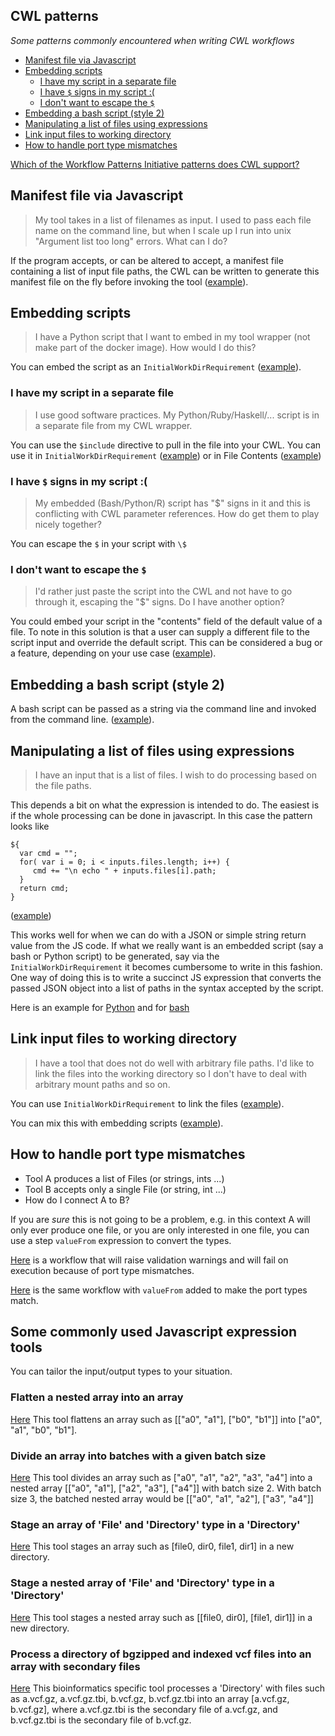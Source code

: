 CWL patterns
------------

_Some patterns commonly encountered when writing CWL workflows_

<!-- TOC -->

- [Manifest file via Javascript](#manifest-file-via-javascript)
- [Embedding scripts](#embedding-scripts)
    - [I have my script in a separate file](#i-have-my-script-in-a-separate-file)
    - [I have `$` signs in my script :(](#i-have--signs-in-my-script-)
    - [I don't want to escape the `$`](#i-dont-want-to-escape-the-)
- [Embedding a bash script (style 2)](#embedding-a-bash-script-style-2)
- [Manipulating a list of files using expressions](#manipulating-a-list-of-files-using-expressions)
- [Link input files to working directory](#link-input-files-to-working-directory)
- [How to handle port type mismatches](#how-to-handle-port-type-mismatches)

<!-- /TOC -->

[Which of the Workflow Patterns Initiative patterns does CWL support?](workflow_patterns_initiative/README.md)

## Manifest file via Javascript
> My tool takes in a list of filenames as input. I used to pass each file name
> on the command line, but when I scale up I run into unix  "Argument list too
> long"  errors. What can I do?

If the program accepts, or can be altered to accept, a manifest file containing
a list of input file paths, the CWL can be written to generate this manifest
file on the fly before invoking the tool ([example](manifest.cwl)).


## Embedding scripts
> I have a Python script that I want to embed in my tool wrapper (not make part
> of the docker image). How would I do this?

You can embed the script as an `InitialWorkDirRequirement`
([example](embed.cwl)).

### I have my script in a separate file
> I use good software practices. My Python/Ruby/Haskell/... script is in a
> separate file from my CWL wrapper.

You can use the `$include` directive to pull in the file into your CWL.
You can use it in `InitialWorkDirRequirement`
([example](include-file/external-python.cwl)) or in File Contents ([example](include-file/external-python-no-expansion.cwl))


### I have `$` signs in my script :(
> My embedded (Bash/Python/R) script has "$" signs in it and this is conflicting
> with CWL parameter references. How do get them to play nicely together?

You can escape the `$` in your script with `\$`

### I don't want to escape the `$`
> I'd rather just paste the script into the CWL and not have to go through it, 
> escaping the "$" signs. Do I have another option?

You could embed your script in the "contents" field of the default value of a
file. To note in this solution is that a user can supply a different file to the
script input and override the default script. This can be considered a bug or a
feature, depending on your use case ([example](embed2.cwl)). 

## Embedding a bash script (style 2)

A bash script can be passed as a string via the command line and invoked from
the command line.  ([example](list-of-files-bash.cwl)).

## Manipulating a list of files using expressions
> I have an input that is a list of files. I wish to do processing based on the
> file paths. 

This depends a bit on what the expression is intended to do. The easiest is if
the whole processing can be done in javascript. In this case the pattern looks
like

```
${
  var cmd = "";
  for( var i = 0; i < inputs.files.length; i++) {
     cmd += "\n echo " + inputs.files[i].path;
  }
  return cmd;  
}
```
([example](list-of-files-1.cwl))

This works well for when we can do with a JSON or simple string return value
from the JS code. If what we really want is an embedded script (say a bash or
Python script) to be generated, say via the `InitialWorkDirRequirement` it
becomes cumbersome to write in this fashion. One way of doing this is to write a
succinct JS expression that converts the passed JSON object into a list of paths
in the syntax accepted by the script. 

Here is an example for [Python](list-of-files-python.cwl) and for
[bash](list-of-files-bash.cwl)


## Link input files to working directory
> I have a tool that does not do well with arbitrary file paths. I'd like to
> link the files into the working directory so I don't have to deal with
> arbitrary mount paths and so on.

You can use `InitialWorkDirRequirement` to link the files
([example](stage-files.cwl)).

You can mix this with embedding scripts
([example](embed-script-and-stage-files.cwl)). 

## How to handle port type mismatches

- Tool A produces a list of Files (or strings, ints ...) 
- Tool B accepts only a single File (or string, int ...)
- How do I connect A to B?

If you are _sure_ this is not going to be a problem, e.g. in this context A will
only ever produce one file, or you are only interested in one file, you can use
a step `valueFrom` expression to convert the types.

[Here](port-matching/workflow.cwl) is a workflow that will raise validation
warnings and will fail on execution because of port type mismatches.

[Here](port-matching/workflow-value-from.cwl) is the same workflow with
`valueFrom` added to make the port types match.


## Some commonly used Javascript expression tools
You can tailor the input/output types to your situation.

### Flatten a nested array into an array
[Here](javascript_snippets/flatten-nestedarray.cwl) This tool flattens an
array such as \[\["a0", "a1"\], \["b0", "b1"\]\] into \["a0", "a1", "b0", "b1"\].

### Divide an array into batches with a given batch size
[Here](javascript_snippets/batch-array.cwl) This tool divides an array such as
\["a0", "a1", "a2", "a3", "a4"\] into a nested array
\[\["a0", "a1"\], \["a2", "a3"\], \["a4"\]\] with batch size 2. With batch size
3, the batched nested array would be [\["a0", "a1", "a2"\], \["a3", "a4"\]\]

### Stage an array of 'File' and 'Directory' type in a 'Directory'
[Here](javascript_snippets/array-to-dir.cwl) This tool stages an array such as
\[file0, dir0, file1, dir1\] in a new directory.

### Stage a nested array of 'File' and 'Directory' type in a 'Directory'
[Here](javascript_snippets/nestedarray-to-dir.cwl) This tool stages a nested array
such as \[\[file0, dir0\], \[file1, dir1\]\] in a new directory.

### Process a directory of bgzipped and indexed vcf files into an array with secondary files
[Here](javascript_snippets/get-vcfs.cwl) This bioinformatics specific tool
processes a 'Directory' with files such as a.vcf.gz, a.vcf.gz.tbi, b.vcf.gz,
b.vcf.gz.tbi into an array \[a.vcf.gz, b.vcf.gz\], where a.vcf.gz.tbi is
the secondary file of a.vcf.gz, and b.vcf.gz.tbi is the secondary file of
b.vcf.gz.
